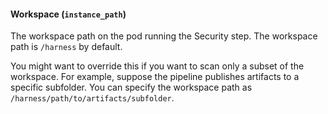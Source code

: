 #### Workspace (`instance_path`)
The workspace path on the pod running the Security step. The workspace path is `/harness` by default. 

You might want to override this if you want to scan only a subset of the workspace. For example, suppose the pipeline publishes artifacts to a specific subfolder. You can specify the workspace path as `/harness/path/to/artifacts/subfolder`.  